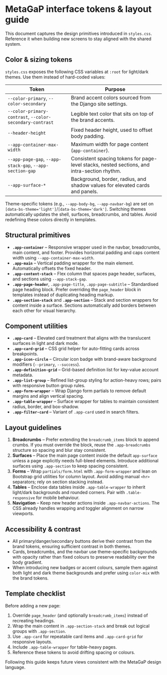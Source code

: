 # MetaGaP interface tokens & layout guide

This document captures the design primitives introduced in `styles.css`. Reference it when building new screens to stay aligned with the shared system.

## Color & sizing tokens

`styles.css` exposes the following CSS variables at `:root` for light/dark themes. Use them instead of hard-coded values:

| Token | Purpose |
| --- | --- |
| `--color-primary`, `--color-secondary` | Brand accent colors sourced from the Django site settings. |
| `--color-primary-contrast`, `--color-secondary-contrast` | Legible text color that sits on top of the brand accents. |
| `--header-height` | Fixed header height, used to offset body padding. |
| `--app-container-max-width` | Maximum width for page content (`app-container`). |
| `--app-page-gap`, `--app-stack-gap`, `--app-section-gap` | Consistent spacing tokens for page-level stacks, nested sections, and intra-section rhythm. |
| `--app-surface-*` | Background, border, radius, and shadow values for elevated cards and panels. |

Theme-specific tokens (e.g., `--app-body-bg`, `--app-navbar-bg`) are set on `[data-bs-theme='light']`/`[data-bs-theme='dark']`. Switching themes automatically updates the shell, surfaces, breadcrumbs, and tables. Avoid redefining these colors directly in templates.

## Structural primitives

* **`.app-container`** – Responsive wrapper used in the navbar, breadcrumbs, main content, and footer. Provides horizontal padding and caps content width using `--app-container-max-width`.
* **`.app-main`** – Vertical padding wrapper for the main element. Automatically offsets the fixed header.
* **`.app-content-stack`** – Flex column that spaces page header, surfaces, and sections using `--app-stack-gap`.
* **`.app-page-header`**, `.app-page-title`, `.app-page-subtitle` – Standardised page heading block. Prefer overriding the `page_header` block in templates instead of duplicating heading markup.
* **`.app-section-stack`** and **`.app-section`** – Stack and section wrappers for content inside a surface. Sections automatically add borders between each other for visual hierarchy.

## Component utilities

* **`.app-card`** – Elevated card treatment that aligns with the translucent surfaces in light and dark mode.
* **`.app-card-grid`** – CSS grid helper for auto-fitting cards across breakpoints.
* **`.app-icon-circle`** – Circular icon badge with brand-aware background modifiers (`--primary`, `--success`).
* **`.app-definition-grid`** – Grid-based definition list for key-value account metadata.
* **`.app-list-group`** – Refined list-group styling for action-heavy rows; pairs with responsive button group rules.
* **`.app-form-wrapper`** – Wrap Django form partials to remove default margins and align vertical spacing.
* **`.app-table-wrapper`** – Surface wrapper for tables to maintain consistent radius, border, and box-shadow.
* **`.app-filter-card`** – Variant of `.app-card` used in search filters.

## Layout guidelines

1. **Breadcrumbs** – Prefer extending the `breadcrumb_items` block to append crumbs. If you must override the block, reuse the `.app-breadcrumbs` structure so spacing and blur stay consistent.
2. **Surfaces** – Place the main page content inside the default `app-surface` unless a page explicitly needs full-bleed elements. Introduce additional surfaces using `.app-section` to keep spacing consistent.
3. **Forms** – Wrap `partials/form.html` with `.app-form-wrapper` and lean on Bootstrap grid utilities for column layout. Avoid adding manual `<hr>` separators; rely on section stacking instead.
4. **Tables** – Enclose data tables inside `.app-table-wrapper` to inherit light/dark backgrounds and rounded corners. Pair with `.table-responsive` for mobile behaviour.
5. **Navigation** – Keep new header actions inside `.app-navbar-actions`. The CSS already handles wrapping and toggler alignment on narrow viewports.

## Accessibility & contrast

* All primary/danger/secondary buttons derive their contrast from the brand tokens, ensuring sufficient contrast in both themes.
* Cards, breadcrumbs, and the navbar use theme-specific backgrounds with opacity rather than fixed colours to preserve readability over the body gradient.
* When introducing new badges or accent colours, sample them against both light and dark theme backgrounds and prefer using `color-mix` with the brand tokens.

## Template checklist

Before adding a new page:

1. Override `page_header` (and optionally `breadcrumb_items`) instead of recreating headings.
2. Wrap the main content in `.app-section-stack` and break out logical groups with `.app-section`.
3. Use `.app-card` for repeatable card items and `.app-card-grid` for responsive layouts.
4. Include `.app-table-wrapper` for table-heavy pages.
5. Reference these tokens to avoid drifting spacing or colours.

Following this guide keeps future views consistent with the MetaGaP design language.
